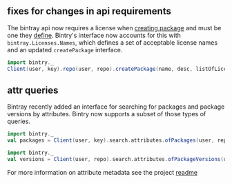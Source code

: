 ## fixes for changes in api requirements

The bintray api now requires a license when [creating package](https://bintray.com/docs/api.html#_create_package) and must be one they [define](https://bintray.com/docs/api.html#availableLicenses). Bintry's interface now accounts for this with `bintray.Licenses.Names`, which defines a set of acceptable license names and an updated `createPackage` interface.

```scala
import bintry._
Client(user, key).repo(user, repo).createPackage(name, desc, listOfLicenses, labela, labelb)
```

## attr queries

Bintray recently added an interface for searching for packages and package versions by attributes. Bintry now supports a subset of those types of queries.

```scala
import bintry._
val packages = Client(user, key).search.attributes.ofPackages(user, repo).is(name, attr)(as.json4s.Json)()
```

```scala
import bintry._
val versions = Client(user, repo).search.attributes.ofPackageVersions(user, repo, pkg).is(name, attr)(as.json4s.Json)()
```

For more information on attribute metadata see the project [readme](https://github.com/softprops/bintry#metadata)
